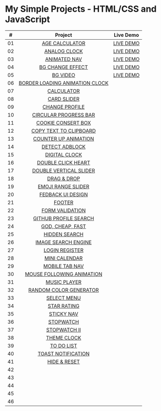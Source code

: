 # My Simple Projects - HTML/CSS and JavaScript

|  #   | Project                                                                                                                                   | Live Demo                           |
| :--: | :----------------------------------------------------------------------------------------------------------------------------------------:|:------------------------------------:
|  01  | [AGE CALCULATOR](https://github.com/DeoVindice29/SimpleProject-HTML-CSS-JS/tree/main/AGE%20CALCULATOR)                                    |[LIVE DEMO](https://deovindice29.github.io/MINI-PROJECT/AGE%20CALCULATOR/)                                                    |
|  02  | [ANALOG CLOCK](https://github.com/DeoVindice29/SimpleProject-HTML-CSS-JS/tree/main/ANALOG%20CLOCK)                                        |[LIVE DEMO](https://deovindice29.github.io/MINI-PROJECT/ANALOG%20CLOCK/)                                                      |
|  03  | [ANIMATED NAV](https://github.com/DeoVindice29/SimpleProject-HTML-CSS-JS/tree/main/ANIMATED%20NAV)                                        |[LIVE DEMO](https://deovindice29.github.io/MINI-PROJECT/ANIMATED%20NAV/)                                                      |
|  04  | [BG CHANGE EFFECT](https://github.com/DeoVindice29/SimpleProject-HTML-CSS-JS/tree/main/BG%20CHANGE%20EFFECT)                              |[LIVE DEMO](https://deovindice29.github.io/MINI-PROJECT/BG%20CHANGE%20EFFECT/)                                                |
|  05  | [BG VIDEO](https://github.com/DeoVindice29/SimpleProject-HTML-CSS-JS/tree/main/BG%20VIDEO)                                                |[LIVE DEMO](https://deovindice29.github.io/MINI-PROJECT/BG%20VIDEO/)                                                          |
|  06  | [BORDER LOADING ANIMATION CLOCK](https://github.com/DeoVindice29/SimpleProject-HTML-CSS-JS/tree/main/BORDER%20LOADING%20ANIMATION)        |
|  07  | [CALCULATOR](https://github.com/DeoVindice29/SimpleProject-HTML-CSS-JS/tree/main/CALCULATOR)                                              |
|  08  | [CARD SLIDER](https://github.com/DeoVindice29/SimpleProject-HTML-CSS-JS/tree/main/CARD%20SLIDER)                                          |
|  09  | [CHANGE PROFILE](https://github.com/DeoVindice29/SimpleProject-HTML-CSS-JS/tree/main/CHANGE%20PROFILE)                                    |
|  10  | [CIRCULAR PROGRESS BAR](https://github.com/DeoVindice29/SimpleProject-HTML-CSS-JS/tree/main/CIRCULAR%20PROGRESS%20BAR)                    |
|  11  | [COOKIE CONSERT BOX](https://github.com/DeoVindice29/SimpleProject-HTML-CSS-JS/tree/main/COOKIE%20CONSERT%20BOX)                          |
|  12  | [COPY TEXT TO CLIPBOARD](https://github.com/DeoVindice29/SimpleProject-HTML-CSS-JS/tree/main/COPY%20TEXT%20TO%20CLIPBOARD)                |
|  13  | [COUNTER UP ANIMATION](https://github.com/DeoVindice29/SimpleProject-HTML-CSS-JS/tree/main/COUNTER%20UP%20ANIMATION)                      |
|  14  | [DETECT ADBLOCK](https://github.com/DeoVindice29/SimpleProject-HTML-CSS-JS/tree/main/DETECT%20ADBLOCK)                                    |
|  15  | [DIGITAL CLOCK](https://github.com/DeoVindice29/SimpleProject-HTML-CSS-JS/tree/main/DIGITAL%20CLOCK)                                      |
|  16  | [DOUBLE CLICK HEART](https://github.com/DeoVindice29/SimpleProject-HTML-CSS-JS/tree/main/DOUBLE%20CLICK%20HEART)                          |
|  17  | [DOUBLE VERTICAL SLIDER](https://github.com/DeoVindice29/SimpleProject-HTML-CSS-JS/tree/main/DOUBLE%20VERTICAL%20SLIDER)                  |
|  18  | [DRAG & DROP](https://github.com/DeoVindice29/SimpleProject-HTML-CSS-JS/tree/main/DRAG%20DROP)                                            |
|  19  | [EMOJI RANGE SLIDER](https://github.com/DeoVindice29/SimpleProject-HTML-CSS-JS/tree/main/EMOJI%20RANGE%20SLIDER)                          |
|  20  | [FEDBACK UI DESIGN](https://github.com/DeoVindice29/SimpleProject-HTML-CSS-JS/tree/main/FEEDBACK%20UI%20DESIGN)                           |
|  21  | [FOOTER](https://github.com/DeoVindice29/SimpleProject-HTML-CSS-JS/tree/main/FOOTER)                                                      |
|  22  | [FORM VALIDATION](https://github.com/DeoVindice29/SimpleProject-HTML-CSS-JS/tree/main/FORM%20VALIDATION)                                  |
|  23  | [GITHUB PROFILE SEARCH](https://github.com/DeoVindice29/SimpleProject-HTML-CSS-JS/tree/main/GITHUB%20PROFILES%20SEARCH)                   |
|  24  | [GOD, CHEAP, FAST](https://github.com/DeoVindice29/SimpleProject-HTML-CSS-JS/tree/main/GOOD%20CHEAP%20FAST)                               |
|  25  | [HIDDEN SEARCH](https://github.com/DeoVindice29/SimpleProject-HTML-CSS-JS/tree/main/HIDDEN%20SEARCH)                                      |
|  26  | [IMAGE SEARCH ENGINE](https://github.com/DeoVindice29/SimpleProject-HTML-CSS-JS/tree/main/IMAGE%20SEARCH%20ENGINE)                        |
|  27  | [LOGIN REGISTER](https://github.com/DeoVindice29/SimpleProject-HTML-CSS-JS/tree/main/LOG%20IN%20REGISTER)                                 |
|  28  | [MINI CALENDAR](https://github.com/DeoVindice29/SimpleProject-HTML-CSS-JS/tree/main/MINI%20CALENDAR)                                      |
|  29  | [MOBILE TAB NAV](https://github.com/DeoVindice29/SimpleProject-HTML-CSS-JS/tree/main/MOBILE%20TAB%20NAV)                                  |
|  30  | [MOUSE FOLLOWING ANIMATION](https://github.com/DeoVindice29/SimpleProject-HTML-CSS-JS/tree/main/MOUSE%20FOLLOWING%20ANIMATION)            |
|  31  | [MUSIC PLAYER](https://github.com/DeoVindice29/SimpleProject-HTML-CSS-JS/tree/main/MUSIC%20PLAYER)                                        |
|  32  | [RANDOM COLOR GENERATOR](https://github.com/DeoVindice29/SimpleProject-HTML-CSS-JS/tree/main/RANDOM%20COLOR%20GENERATOR)                  |
|  33  | [SELECT MENU](https://github.com/DeoVindice29/SimpleProject-HTML-CSS-JS/tree/main/SELECT%20MENU)                                          |
|  34  | [STAR RATING](https://github.com/DeoVindice29/SimpleProject-HTML-CSS-JS/tree/main/STAR%20RATING)                                          |
|  35  | [STICKY NAV](https://github.com/DeoVindice29/SimpleProject-HTML-CSS-JS/tree/main/STICKY%20NAVIGATION)                                     |
|  36  | [STOPWATCH](https://github.com/DeoVindice29/SimpleProject-HTML-CSS-JS/tree/main/STOPWATCH)                                                |
|  37  | [STOPWATCH II](https://github.com/DeoVindice29/SimpleProject-HTML-CSS-JS/tree/main/STOPWATCH%20II)                                        |
|  38  | [THEME CLOCK](https://github.com/DeoVindice29/SimpleProject-HTML-CSS-JS/tree/main/THEME%20CLOCK)                                          |
|  39  | [TO DO LIST](https://github.com/DeoVindice29/SimpleProject-HTML-CSS-JS/tree/main/TO%20DO%20LIST)                                          |
|  40  | [TOAST NOTIFICATION](https://github.com/DeoVindice29/SimpleProject-HTML-CSS-JS/tree/main/TOAST%20NOTIFICATION)                            |
|  41  | [HIDE & RESET](https://github.com/DeoVindice29/SimpleProject-HTML-CSS-JS/tree/main/HIDE%20%26%20RESET)                                    |
|  42  | []()  |  
|  43  | []()  |  
|  44  | []()  |  
|  45  | []()  |  
|  46  | []()  |  
